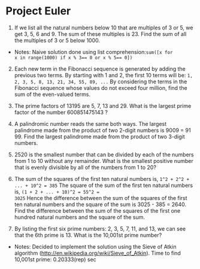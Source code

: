 Project Euler
==============

1) If we list all the natural numbers below 10 that are multiples of 3 or 5, we get 3, 5, 6 and 9. The sum of these multiples is 23. Find the sum of all the multiples of 3 or 5 below 1000.
*  Notes: Naive solution done using list comprehension:<code>sum([x for x in range(1000) if x % 3== 0 or x % 5== 0])</code>

2) Each new term in the Fibonacci sequence is generated by adding the previous two terms. By starting with 1 and 2, the first 10 terms will be:
    <code>1, 2, 3, 5, 8, 13, 21, 34, 55, 89, ...</code>
By considering the terms in the Fibonacci sequence whose values do not exceed four million, find the sum of the even-valued terms.

3) The prime factors of 13195 are 5, 7, 13 and 29. What is the largest prime factor of the number 600851475143 ?

4) A palindromic number reads the same both ways. The largest palindrome made from the product of two 2-digit numbers is 9009 = 91 99. Find the largest palindrome made from the product of two 3-digit numbers.

5) 2520 is the smallest number that can be divided by each of the numbers from 1 to 10 without any remainder. What is the smallest positive number that is evenly divisible by all of the numbers from 1 to 20?

6) The sum of the squares of the first ten natural numbers is,
<code>1^2 + 2^2 + ... + 10^2 = 385</code>
The square of the sum of the first ten natural numbers is,
<code>(1 + 2 + ... + 10)^2 = 55^2 = 3025</code>
Hence the difference between the sum of the squares of the first ten natural numbers and the square of the sum is 3025 - 385 = 2640.
Find the difference between the sum of the squares of the first one hundred natural numbers and the square of the sum.

7) By listing the first six prime numbers: 2, 3, 5, 7, 11, and 13, we can see that the 6th prime is 13. What is the 10,001st prime number?
* Notes: Decided to implement the solution using the Sieve of Atkin algorithm (http://en.wikipedia.org/wiki/Sieve_of_Atkin). Time to find 10,001st prime: 0.20333(rep) sec